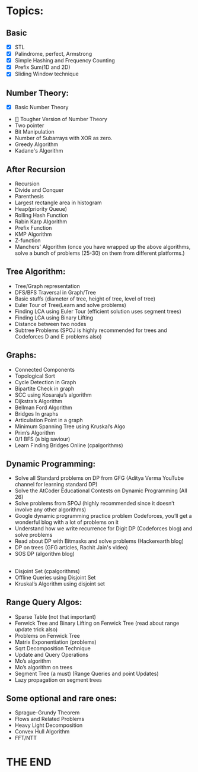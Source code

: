 # Topics:

## Basic
- [X] STL
- [X] Palindrome, perfect, Armstrong
- [X] Simple Hashing and Frequency Counting
- [X] Prefix Sum(1D and 2D)
- [X] Sliding Window technique

## Number Theory:
- [x] Basic Number Theory
- [] Tougher Version of Number Theory
- Two pointer
- Bit Manipulation
- Number of Subarrays with XOR as zero.
- Greedy Algorithm
- Kadane's Algorithm

## After Recursion
- Recursion
- Divide and Conquer
- Parenthesis
- Largest rectangle area in histogram
- Heap(priority Queue)
- Rolling Hash Function
- Rabin Karp Algorithm
- Prefix Function
- KMP Algorithm
- Z-function
- Manchers' Algorithm (once you have wrapped up the above algorithms, solve a bunch of problems (25-30) on them from different platforms.)

## Tree Algorithm:
- Tree/Graph representation
- DFS/BFS Traversal in Graph/Tree
- Basic stuffs (diameter of tree, height of tree, level of tree)
- Euler Tour of Tree(Learn and solve problems)
- Finding LCA using Euler Tour (efficient solution uses segment trees)
- Finding LCA using Binary Lifting
- Distance between two nodes
- Subtree Problems (SPOJ is highly recommended for trees and Codeforces D and E problems also)

## Graphs:
- Connected Components
- Topological Sort
- Cycle Detection in Graph
- Bipartite Check in graph
- SCC using Kosaraju’s algorithm
- Dijkstra’s Algorithm
- Bellman Ford Algorithm
- Bridges In graphs
- Articulation Point in a graph
- Minimum Spanning Tree using Kruskal’s Algo
- Prim’s Algorithm
- 0/1 BFS (a big saviour)
- Learn Finding Bridges Online (cpalgorithms)

## Dynamic Programming:
- Solve all Standard problems on DP from GFG (Aditya Verma YouTube channel for learning standard DP)
- Solve the AtCoder Educational Contests on Dynamic Programming (All 26)
- Solve problems from SPOJ (highly recommended since it doesn’t involve any other algorithms)
- Google dynamic programming practice problem Codeforces, you’ll get a wonderful blog with a lot of problems on it
- Understand how we write recurrence for Digit DP (Codeforces blog) and solve problems
- Read about DP with Bitmasks and solve problems (Hackerearth blog)
- DP on trees (GFG articles, Rachit Jain's video)
- SOS DP (algorithm blog)

## 
- Disjoint Set (cpalgorithms)
- Offline Queries using Disjoint Set
- Kruskal’s Algorithm using disjoint set

## Range Query Algos:
- Sparse Table (not that important)
- Fenwick Tree and Binary Lifting on Fenwick Tree (read about range update trick also)
- Problems on Fenwick Tree
- Matrix Exponentiation (problems)
- Sqrt Decomposition Technique
- Update and Query Operations
- Mo’s algorithm
- Mo’s algorithm on trees
- Segment Tree (a must) (Range Queries and point Updates)
- Lazy propagation on segment trees

## Some optional and rare ones:
- Sprague-Grundy Theorem
- Flows and Related Problems
- Heavy Light Decomposition
- Convex Hull Algorithm
- FFT/NTT
# THE END

